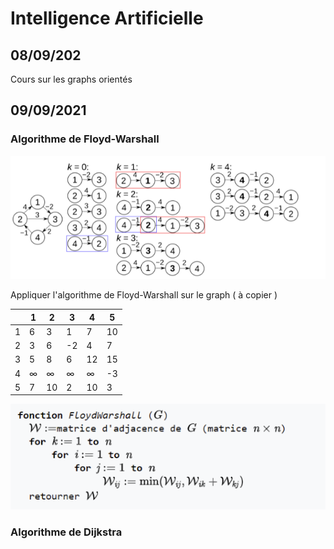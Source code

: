# Intelligence Artificielle 

## 08/09/202 
Cours sur les graphs orientés 

## 09/09/2021 

### Algorithme de Floyd-Warshall 

![floyd_warshall](../.././attachments//floyd_warshall.png)

Appliquer l'algorithme de Floyd-Warshall sur le graph ( à copier ) 

|   | 1 | 2  | 3  | 4  | 5  |
|---|---|----|----|----|----|
| 1 | 6 | 3  | 1  | 7  | 10 |
| 2 | 3 | 6  | -2 | 4  | 7  |
| 3 | 5 | 8  | 6  | 12 | 15 |
| 4 | ∞ | ∞  | ∞  | ∞  | -3 |
| 5 | 7 | 10 | 2  | 10 | 3  |


![floyd_warshall_pseudocode](../.././attachments/floyd_warshall_pseudocode.png)

### Algorithme de Dijkstra
